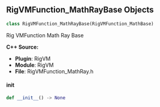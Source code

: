 ## RigVMFunction_MathRayBase Objects

```python
class RigVMFunction_MathRayBase(RigVMFunction_MathBase)
```

Rig VMFunction Math Ray Base

**C++ Source:**

- **Plugin**: RigVM
- **Module**: RigVM
- **File**: RigVMFunction_MathRay.h

<a id="unreal.RigVMFunction_MathRayBase.__init__"></a>

#### __init__

```python
def __init__() -> None
```

<a id="unreal.RigVMFunction_MathRayIntersectRay"></a>